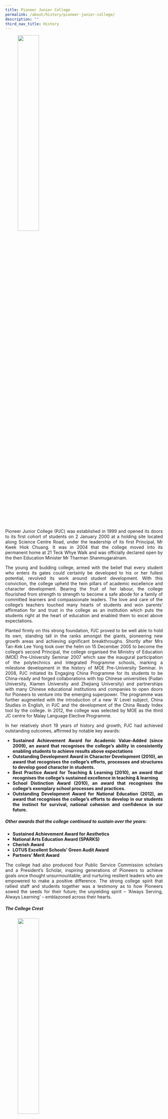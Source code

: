 ```yaml
---
title: Pioneer Junior College
permalink: /about/history/pioneer-junior-college/
description: ""
third_nav_title: History
---
```

<figure>
<img src="/images/PJC1.jpg" style="width:40%"></figure>
<div align=justify>
<p>
Pioneer Junior College (PJC) was established in 1999 and opened its doors to its first cohort of students on 2 January 2000 at a holding site located along Science Centre Road, under the leadership of its first Principal, Mr Kwek Hiok Chuang. It was in 2004 that the college moved into its permanent home at 21 Teck Whye Walk and was officially declared open by the then Education Minister Mr Tharman Shanmugaratnam.</p>

<p>
The young and budding college, armed with the belief that every student who enters its gates could certainly be developed to his or her fullest potential, revolved its work around student development. With this conviction, the college upheld the twin pillars of academic excellence and character development. Bearing the fruit of her labour, the college flourished from strength to strength to become a safe abode for a family of committed learners and compassionate leaders. The love and care of the college’s teachers touched many hearts of students and won parents’ affirmation for and trust in the college as an institution which puts the students right at the heart of education and enabled them to excel above expectations.</p>

<p>
Planted firmly on this strong foundation, PJC proved to be well able to hold its own, standing tall in the ranks amongst the giants, pioneering new growth areas and achieving significant breakthroughs. Shortly after Mrs Tan-Kek Lee Yong took over the helm on 15 December 2005 to become the college’s second Principal, the college organised the Ministry of Education (MOE) Pre-University Seminar 2007 which saw the inaugural participation of the polytechnics and Integrated Programme schools, marking a milestone development in the history of MOE Pre-University Seminar. In 2008, PJC initiated its Engaging China Programme for its students to be China-ready and forged collaborations with top Chinese universities (Fudan University, Xiamen University and Zhejiang University) and partnerships with many Chinese educational institutions and companies to open doors for Pioneers to venture into the emerging superpower. The programme was further augmented with the introduction of a new ‘A’ Level subject, China Studies in English, in PJC and the development of the China Ready Index tool by the college. In 2012, the college was selected by MOE as the third JC centre for Malay Language Elective Programme.</p>
	
<p>
In her relatively short 19 years of history and growth, PJC had achieved outstanding outcomes, affirmed by notable key awards:</p>
<ul>
	<li><strong>Sustained Achievement Award for Academic Value-Added (since 2009), an award that recognises the college’s ability in consistently enabling students to achieve results above expectations</strong></li>
	<li><strong>Outstanding Development Award in Character Development (2010), an award that recognises the college’s efforts, processes and structures to develop good character in students.</strong></li>
	<li><strong>Best Practice Award for Teaching & Learning (2010), an award that recognises the college’s sustained excellence in teaching & learning</strong></li>
	<li><strong>School Distinction Award (2010), an award that recognises the college’s exemplary school processes and practices.</strong></li>
	<li><strong>Outstanding Development Award for National Education (2012), an award that recognises the college’s efforts to develop in our students the instinct for survival, national cohesion and confidence in our future.</strong></li></ul>

<strong><h5>Other awards that the college continued to sustain over the years:</h5></strong>
<ul>
	<li><strong>Sustained Achievement Award for Aesthetics</strong></li>
	<li><strong>National Arts Education Award (SPARKS)</strong></li>
	<li><strong>Cherish Award</strong></li>
	<li><strong>LOTUS Excellent Schools’ Green Audit Award</strong></li>
	<li><strong>Partners’ Merit Award</strong></li></ul>
	
<p>
The college had also produced four Public Service Commission scholars and a President’s Scholar, inspiring generations of Pioneers to achieve goals once thought unsurmountable; and nurturing resilient leaders who are empowered to make a positive difference. The strong college spirit that rallied staff and students together was a testimony as to how Pioneers sowed the seeds for their future; the unyielding spirit – ‘Always Serving, Always Learning’ – emblazoned across their hearts.</p>

<h5><strong>The College Crest</strong></h5>

<figure>
<img src="/images/PJC1.jpg" style="width:40%"></figure>

<h5><strong>Introduction</strong></h5>
<p>
The PJC logo represents the emergence of a new spirit of creativity and flexibility within the parameters of conventions and norms. These are qualities embodied in the spirit of the college of the new millennium - Pioneer Junior College.</p>

<h5><strong>Design</strong></h5>
<p>
The right angles extol virtues of integrity and fortitude, while the obtuse angles, as well as the protruding edge, signify the Pioneer's willingness to extend his thinking beyond the bounds of accepted practices by adopting a spirit of adventure and entrepreneurship. The upward thrust of the two coloured bands points to the eagerness of the Pioneer to look ahead to the future, while being anchored firmly in the core values of the past. The 62-degree angle created at the joining of the 2 coloured bands is deliberate; it represents the 62 teaching and non-teaching staff who started the College on 1 Dec 1999.</p>

<h5><strong>Colours</strong></h5>
<p>
The image of a blank, white canvas epitomises the openness of attitude with which the Pioneer accepts differences in perspective. Charcoal connotes the 'fuel of knowledge'; as the fuel is burnt, the 'fires of learning', as represented by Vermilion, are ignited. This fire burns with youthful energy and passion, attributes that the Pioneer must possess as he forges ahead with a pioneering spirit.</p>

<h5><strong><u>College Vision</u></strong></h5>
"Always Serving, Always Learning"

<h5><strong><u>College Mission</u></strong></h5>
"Nurturing a Community of Committed Learners and Compassionate Leaders"

<h5><strong><u>College Motto</u></strong></h5>
"WHILE I LIVE, I LEARN"

<h5><strong><u>College Values</u></strong></h5>
<p>
Having a sense of <strong>Commitment</strong> <br>
Showing <strong>Compassion</strong>   <br>
Seeking <strong>Continuous Improvement</strong>   <br>
Demonstrating <strong>Confidence</strong>   <br>
Building Strength of <strong>Character</strong><br></p>

<center>
<h5><strong><u>College Creed</u></strong></h5>
	<p>
While I Live, I Learn - <br>
To be committed in giving my best, <br>
To be compassionate in serving others, <br>
To have confidence that I can achieve.</p>
<p>
I shall constantly seek to improve; <br>
To give of myself; <br>
To be true in all that I do.</p>
<p>
In crossing new frontiers, <br>
I shall strive to lead by example, <br>
For it is in my learning that I live
</p>

<center>
<h5><strong><u>College Anthem</u></strong></h5>

**-audio recording-**

<strong>Verse I</strong><br>
Here I stand <br>
The dawning of a brand new day <br>
As I look to the way ahead <br>
In my heart burns the fire of learning <br>
And it shines everywhere I go <br>
Never fading and ever yearning <br>
While I live, I learn and grow. 

<strong>Chorus:</strong><br>
I will seek and explore <br>
Open each and every door <br>
Always caring and faithful and true <br>
To be a guiding light <br>
Set the future shining bright <br>
For my college and for nation too <br>
I am a true Pioneer <br>
Crossing every new frontier <br>
With conviction I take every turn <br>
This passion I will hold <br>
So that everyone may know<br> 
I believe: While I live, I learn. 

<strong>Verse 2</strong><br>
Here we stand <br>
Together on this special day <br>
Pioneers who will lead the way <br>
All our hearts share the spirit of exploring <br>
In our lives we will always show <br>
How we've set our sights on soaring <br>
While we live, we learn and grow. <br>

<strong>Chorus:</strong><br>
And we'll seek and explore <br>
Open each and every door <br>
Always caring and faithful and true <br>
To be a guiding light <br>
Set the future shining bright <br>
For our college and for nation too <br>
Yes, we are true Pioneers <br>
Crossing all the new frontiers <br>
With conviction we take every turn <br>
This passion we will hold <br>
So that everyone may know <br>
We believe: While we live, we learn.

<center><h5><strong>Milestones</strong></h5></center>

<iframe src="https://docs.google.com/document/d/e/2PACX-1vSRBFu1AT23l7C-P05nMgRP5jhZuoyvG46-VhVtyE2aU0RxGLRoiyHgsgDjUpu3Q-fGaq4LnjRzTs6C/pub?embedded=true" width=800px height=3800px scrolling="no"></iframe>

<figure>
<img src="/images/2000jpc.jpg"><br>
<img src="/images/2001jpc.jpg"><br>
<img src="/images/2003jpc.jpg"><br>
<img src="/images/2004jpc.jpg"><br>
<img src="/images/2005jpc.jpg"><br>
<img src="/images/2006jpc.jpg"><br>
<img src="/images/2007jpc.jpg"><br>
<img src="/images/2008jpc.jpg"><br>
<img src="/images/2009jpc.jpg"><br>
<img src="/images/2010jpc.jpg"><br>
<img src="/images/2011jpc.jpg"><br>
<img src="/images/2012jpc.jpg"><br>
<img src="/images/2013jpc.jpg"><br>
<img src="/images/2014jpc.jpg"><br>
<img src="/images/2015jpc.jpg"><br>
<img src="/images/2016jpc.jpg"><br>
<img src="/images/2017jpc.jpg"><br>
<img src="/images/2018jpc.jpg"></figure>